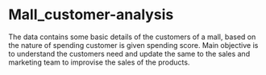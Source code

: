 # Mall_customer-analysis
The data contains some basic details of the customers of a mall, based on the nature of spending customer is given spending score. Main objective is to understand the customers need and update the same to the sales and marketing team to improvise the sales of the products.
